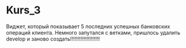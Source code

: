 # Kurs_3
Виджет, который показывает 5 последних успешных банковских операций клиента.
Немного запутался с ветками, пришлось удалить develop и заново создать!!!!!!!!!!!!!!!!!!!!
